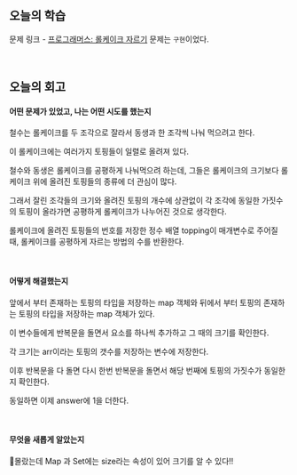 ## 오늘의 학습
문제 링크 - [프로그래머스: 롤케이크 자르기](https://school.programmers.co.kr/learn/courses/30/lessons/132265)
문제는 `구현`이었다.

<br />

## 오늘의 회고
#### 어떤 문제가 있었고, 나는 어떤 시도를 했는지
철수는 롤케이크를 두 조각으로 잘라서 동생과 한 조각씩 나눠 먹으려고 한다. 

이 롤케이크에는 여러가지 토핑들이 일렬로 올려져 있다. 

철수와 동생은 롤케이크를 공평하게 나눠먹으려 하는데, 그들은 롤케이크의 크기보다 롤케이크 위에 올려진 토핑들의 종류에 더 관심이 많다. 

그래서 잘린 조각들의 크기와 올려진 토핑의 개수에 상관없이 각 조각에 동일한 가짓수의 토핑이 올라가면 공평하게 롤케이크가 나누어진 것으로 생각한다.

롤케이크에 올려진 토핑들의 번호를 저장한 정수 배열 topping이 매개변수로 주어질 때, 롤케이크를 공평하게 자르는 방법의 수를 반환한다.

<br />

#### 어떻게 해결했는지
앞에서 부터 존재하는 토핑의 타입을 저장하는 map 객체와 뒤에서 부터 토핑의 존재하는 토핑의 타입을 저장하는 map 객체가 있다.

이 변수들에게 반복문을 돌면서 요소를 하나씩 추가하고 그 때의 크기를 확인한다.

각 크기는 arr이라는 토핑의 갯수를 저장하는 변수에 저장한다.

이후 반복문을 다 돌면 다시 한번 반복문을 돌면서 해당 번째에 토핑의 가짓수가 동일한지 확인한다.

동일하면 이제 answer에 1을 더한다.

<br />

#### 무엇을 새롭게 알았는지
몰랐는데 Map 과 Set에는 size라는 속성이 있어 크기를 알 수 있다!!
